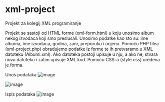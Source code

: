 # xml-project
Projekt za kolegij XML programiranje

Projekt se sastoji od HTML forme (xml-form.html) u koju unosimo album nekog izvodaca koji smo preslusali.
Unosimo podatke kao sto su: ime albuma, ime izvodaca, godina, zanr, preporuku i ocjenu.
Pomoću PHP filea (xml-project.php) obradujemo podatke iz forme te ih pretvaramo u XML datoteku (Albumi.xml).
Ako datoteka postoji upisuje u nju, a ako ne, stvara novu datoteku i zatim upisuje XML kod.
Pomoću CSS-a (style.css) uredena je forma.

Unos podataka
![image](https://user-images.githubusercontent.com/66021754/83508715-9cd86d80-a4ca-11ea-8720-e936ffcbdd93.png)

![image](https://user-images.githubusercontent.com/66021754/83508788-b974a580-a4ca-11ea-8c28-44b592d5abbf.png)

Ispis podataka
![image](https://user-images.githubusercontent.com/66021754/83508830-c6919480-a4ca-11ea-98a9-84684e568994.png)
